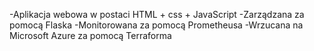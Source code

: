 -Aplikacja webowa w postaci HTML + css + JavaScript
-Zarządzana za pomocą Flaska
-Monitorowana za pomocą Prometheusa
-Wrzucana na Microsoft Azure za pomocą Terraforma  